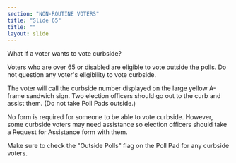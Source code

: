 ```yaml
---
section: "NON-ROUTINE VOTERS"
title: "Slide 65"
title: ""
layout: slide
---
```


What if a voter wants to vote curbside?

Voters who are over 65 or disabled are eligible to vote outside the polls. Do not question any voter's eligibility to vote curbside.

The voter will call the curbside number displayed on the large yellow A-frame sandwich sign. Two election officers should go out to the curb and assist them. (Do not take Poll Pads outside.)

No form is required for someone to be able to vote curbside. However, some curbside voters may need assistance so election officers should take a Request for Assistance form with them.

Make sure to check the "Outside Polls" flag on the Poll Pad for any curbside voters.




